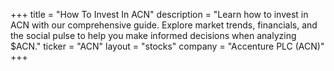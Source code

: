 +++
title = "How To Invest In ACN"
description = "Learn how to invest in ACN with our comprehensive guide. Explore market trends, financials, and the social pulse to help you make informed decisions when analyzing $ACN."
ticker = "ACN"
layout = "stocks"
company = "Accenture PLC (ACN)"
+++

